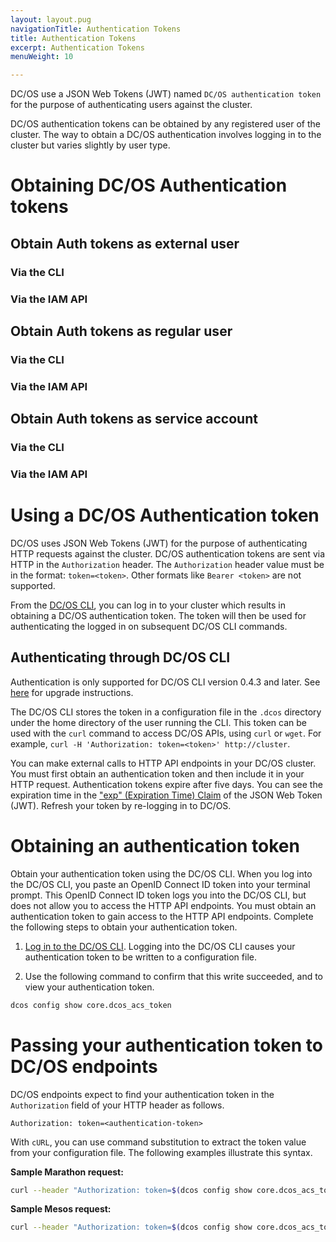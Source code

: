 ```yaml
---
layout: layout.pug
navigationTitle: Authentication Tokens
title: Authentication Tokens
excerpt: Authentication Tokens
menuWeight: 10

---
```

<!-- The source repository for this topic is https://github.com/dcos/dcos-docs-site -->

DC/OS use a JSON Web Tokens (JWT) named `DC/OS authentication token` for the purpose of authenticating users against the cluster.

DC/OS authentication tokens can be obtained by any registered user of the cluster. The way to obtain a DC/OS authentication involves logging in to the cluster but varies slightly by user type.

# Obtaining DC/OS Authentication tokens

## Obtain Auth tokens as external user

### Via the CLI

### Via the IAM API

## Obtain Auth tokens as regular user

### Via the CLI

### Via the IAM API
 
## Obtain Auth tokens as service account

### Via the CLI

### Via the IAM API

# Using a DC/OS Authentication token

DC/OS uses JSON Web Tokens (JWT) for the purpose of authenticating HTTP requests against the cluster. DC/OS authentication tokens are sent via HTTP in the `Authorization` header. The `Authorization` header value must be in the format: `token=<token>`. Other formats like `Bearer <token>` are not supported.

From the [DC/OS CLI](/1.13/cli), you can log in to your cluster which results in obtaining a DC/OS authentication token. The token will then be used for authenticating the logged in on subsequent DC/OS CLI commands. 

## <a name="log-in-cli"></a>Authenticating through DC/OS CLI

Authentication is only supported for DC/OS CLI version 0.4.3 and later. See [here](/1.13/cli/update/) for upgrade instructions.

The DC/OS CLI stores the token in a configuration file in the `.dcos` directory under the home directory of the user running the CLI. This token can be used with the `curl` command to access DC/OS APIs, using `curl` or `wget`. For example, `curl -H 'Authorization: token=<token>' http://cluster`.


You can make external calls to HTTP API endpoints in your DC/OS cluster. You must first obtain an authentication token and then include it in your HTTP request. Authentication tokens expire after five days. You can see the expiration time in the ["exp" (Expiration Time) Claim](https://tools.ietf.org/html/rfc7519#section-4.1.4) of the JSON Web Token (JWT). Refresh your token by re-logging in to DC/OS.

# Obtaining an authentication token

Obtain your authentication token using the DC/OS CLI. When you log into the DC/OS CLI, you paste an OpenID Connect ID token into your terminal prompt. This OpenID Connect ID token logs you into the DC/OS CLI, but does not allow you to access the HTTP API endpoints. You must obtain an authentication token to gain access to the HTTP API endpoints. Complete the following steps to obtain your authentication token.

1. [Log in to the DC/OS CLI](/1.13/security/oss/managing-authentication/#logging-in-to-the-dcos-cli). Logging into the DC/OS CLI causes your authentication token to be written to a configuration file. 

2. Use the following command to confirm that this write succeeded, and to view your authentication token.

```bash
dcos config show core.dcos_acs_token
```

# Passing your authentication token to DC/OS endpoints

DC/OS endpoints expect to find your authentication token in the `Authorization` field of your HTTP header as follows.

```http
Authorization: token=<authentication-token>
```

With `cURL`, you can use command substitution to extract the token value from your configuration file. The following examples illustrate this syntax.

**Sample Marathon request:**

```bash
curl --header "Authorization: token=$(dcos config show core.dcos_acs_token)" http://<master-host-name>/service/marathon/v2/apps
```

**Sample Mesos request:**

```bash
curl --header "Authorization: token=$(dcos config show core.dcos_acs_token)" http://<master-host-name>/mesos/master/state.json
```
